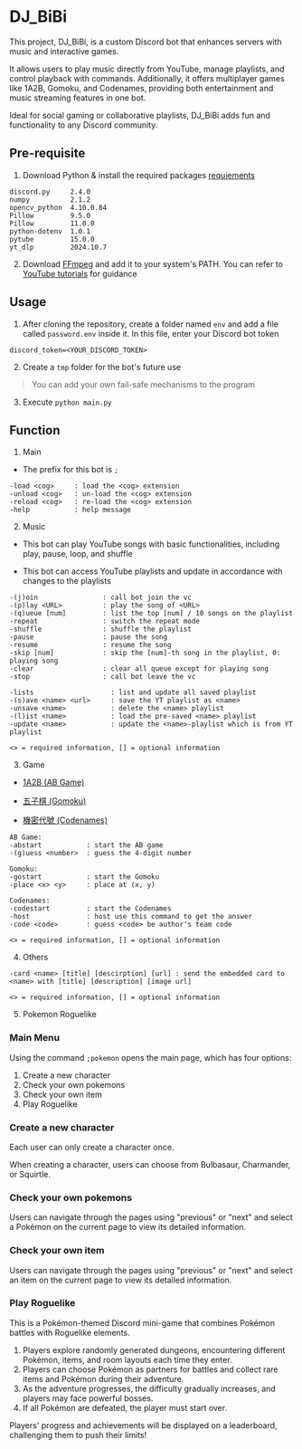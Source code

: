 # DJ_BiBi

This project, DJ_BiBi, is a custom Discord bot that enhances servers with music and interactive games.

It allows users to play music directly from YouTube, manage playlists, and control playback with commands. Additionally, it offers multiplayer games like 1A2B, Gomoku, and Codenames, providing both entertainment and music streaming features in one bot.

Ideal for social gaming or collaborative playlists, DJ_BiBi adds fun and functionality to any Discord community.

## Pre-requisite

1. Download Python & install the required packages [requiements](https://github.com/patrick0314/DJ_BiBi/blob/main/requirements.txt)
```
discord.py     2.4.0
numpy          2.1.2
opencv_python  4.10.0.84
Pillow         9.5.0
Pillow         11.0.0
python-dotenv  1.0.1
pytube         15.0.0
yt_dlp         2024.10.7
```

2. Download [FFmpeg](https://ffmpeg.org/download.html#build-windows) and add it to your system's PATH. You can refer to [YouTube tutorials](https://youtu.be/hHfzHVuRx7k?t=150) for guidance

## Usage

1. After cloning the repository, create a folder named `env` and add a file called `password.env` inside it. In this file, enter your Discord bot token
```
discord_token=<YOUR_DISCORD_TOKEN>
```

2. Create a `tmp` folder for the bot's future use

> You can add your own fail-safe mechanisms to the program

3. Execute `python main.py`

## Function

1. Main

* The prefix for this bot is `;`

```
-load <cog>     : load the <cog> extension
-unload <cog>   : un-load the <cog> extension
-reload <cog>   : re-load the <cog> extension
-help           : help message
```

2. Music

* This bot can play YouTube songs with basic functionalities, including play, pause, loop, and shuffle

* This bot can access YouTube playlists and update in accordance with changes to the playlists

```
-(j)oin                : call bot join the vc
-(p)lay <URL>          : play the song of <URL>
-(q)ueue [num]         : list the top [num] / 10 songs on the playlist
-repeat                : switch the repeat mode
-shuffle               : shuffle the playlist
-pause                 : pause the song
-resume                : resume the song
-skip [num]            : skip the [num]-th song in the playlist, 0: playing song
-clear                 : clear all queue except for playing song
-stop                  : call bot leave the vc

-lists                   : list and update all saved playlist
-(s)ave <name> <url>     : save the YT playlist as <name>
-unsave <name>           : delete the <name> playlist
-(l)ist <name>           : load the pre-saved <name> playlist
-update <name>           : update the <name>-playlist which is from YT playlist

<> = required information, [] = optional information
```

3. Game

* [1A2B (AB Game)](https://zh.wikipedia.org/zh-tw/1A2B)

* [五子棋 (Gomoku)](https://zh.wikipedia.org/zh-tw/%E4%BA%94%E5%AD%90%E6%A3%8B)

* [機密代號 (Codenames)](https://en.wikipedia.org/wiki/Codenames_(board_game))

```
AB Game:
-abstart           : start the AB game
-(g)uess <number>  : guess the 4-digit number

Gomoku:
-gostart           : start the Gomoku
-place <x> <y>     : place at (x, y)

Codenames:
-codestart         : start the Codenames
-host              : host use this command to get the answer
-code <code>       : guess <code> be author's team code

<> = required information, [] = optional information
```

4. Others

```
-card <name> [title] [descirption] [url] : send the embedded card to <name> with [title] [description] [image url]

<> = required information, [] = optional information
```

5. Pokemon Roguelike

### Main Menu

Using the command `;pokemon` opens the main page, which has four options:

1. Create a new character
2. Check your own pokemons
3. Check your own item
4. Play Roguelike

### Create a new character

Each user can only create a character once.

When creating a character, users can choose from Bulbasaur, Charmander, or Squirtle.

### Check your own pokemons

Users can navigate through the pages using "previous" or "next" and select a Pokémon on the current page to view its detailed information.

### Check your own item

Users can navigate through the pages using "previous" or "next" and select an item on the current page to view its detailed information.

### Play Roguelike

This is a Pokémon-themed Discord mini-game that combines Pokémon battles with Roguelike elements.

1. Players explore randomly generated dungeons, encountering different Pokémon, items, and room layouts each time they enter.
2. Players can choose Pokémon as partners for battles and collect rare items and Pokémon during their adventure.
3. As the adventure progresses, the difficulty gradually increases, and players may face powerful bosses.
4. If all Pokémon are defeated, the player must start over.

Players' progress and achievements will be displayed on a leaderboard, challenging them to push their limits!
